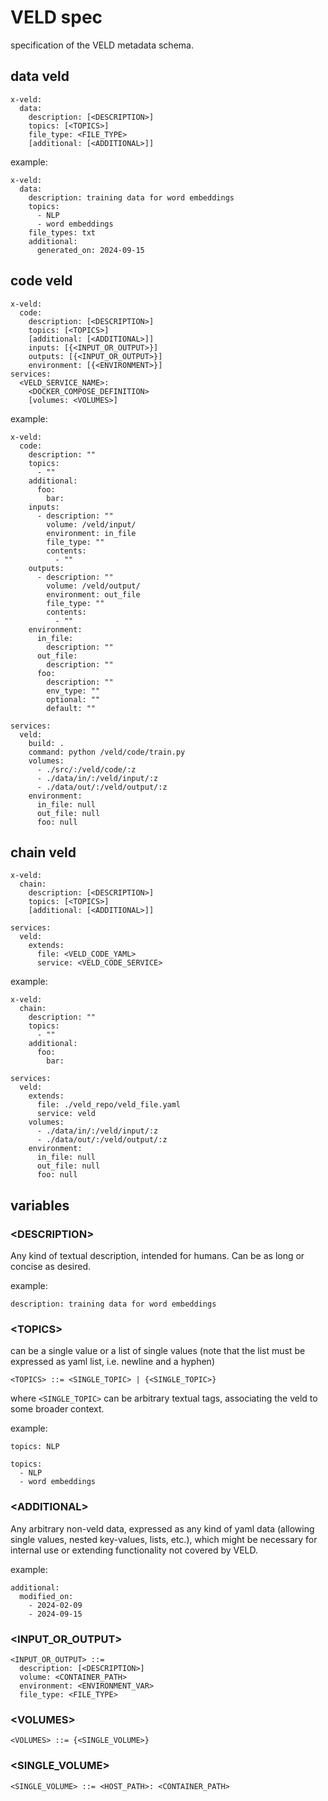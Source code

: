# VELD spec

specification of the VELD metadata schema.

## data veld

```
x-veld:
  data:
    description: [<DESCRIPTION>]
    topics: [<TOPICS>] 
    file_type: <FILE_TYPE>
    [additional: [<ADDITIONAL>]]
```

example:
```
x-veld:
  data:
    description: training data for word embeddings
    topics:
      - NLP
      - word embeddings
    file_types: txt
    additional:
      generated_on: 2024-09-15
```
## code veld
```
x-veld:
  code:
    description: [<DESCRIPTION>]
    topics: [<TOPICS>] 
    [additional: [<ADDITIONAL>]]
    inputs: [{<INPUT_OR_OUTPUT>}]
    outputs: [{<INPUT_OR_OUTPUT>}]
    environment: [{<ENVIRONMENT>}]
services:
  <VELD_SERVICE_NAME>:
    <DOCKER_COMPOSE_DEFINITION>
    [volumes: <VOLUMES>]
```
example:
```
x-veld:
  code:
    description: ""
    topics:
      - ""
    additional:
      foo:
        bar:
    inputs:
      - description: ""
        volume: /veld/input/
        environment: in_file
        file_type: ""
        contents:
          - ""
    outputs:
      - description: ""
        volume: /veld/output/
        environment: out_file
        file_type: ""
        contents:
          - ""
    environment:
      in_file:
        description: ""
      out_file:
        description: ""
      foo:
        description: ""
        env_type: ""
        optional: ""
        default: ""

services:
  veld:
    build: .
    command: python /veld/code/train.py
    volumes:
      - ./src/:/veld/code/:z
      - ./data/in/:/veld/input/:z
      - ./data/out/:/veld/output/:z
    environment:
      in_file: null
      out_file: null
      foo: null
```

## chain veld
```
x-veld:
  chain:
    description: [<DESCRIPTION>]
    topics: [<TOPICS>] 
    [additional: [<ADDITIONAL>]]

services:
  veld:
    extends:
      file: <VELD_CODE_YAML>
      service: <VELD_CODE_SERVICE>
```
example:
```
x-veld:
  chain:
    description: ""
    topics:
      - ""
    additional:
      foo:
        bar:

services:
  veld:
    extends:
      file: ./veld_repo/veld_file.yaml
      service: veld
    volumes:
      - ./data/in/:/veld/input/:z
      - ./data/out/:/veld/output/:z
    environment:
      in_file: null
      out_file: null
      foo: null
```

## variables

### \<DESCRIPTION>

Any kind of textual description, intended for humans. Can be as long or concise as desired.

example:
```
description: training data for word embeddings
```

### \<TOPICS>

can be a single value or a list of single values (note that the list must be expressed as yaml 
list, i.e. newline and a hyphen)
```
<TOPICS> ::= <SINGLE_TOPIC> | {<SINGLE_TOPIC>}
```
where `<SINGLE_TOPIC>` can be arbitrary textual tags, associating the veld to some broader 
context.  

example:
```
topics: NLP
```
```
topics: 
  - NLP
  - word embeddings
```

### \<ADDITIONAL>

Any arbitrary non-veld data, expressed as any kind of yaml data (allowing single values, nested 
key-values, lists, etc.), which might be necessary for internal use or extending functionality not covered by VELD.

example:
```
additional:
  modified_on:
    - 2024-02-09
    - 2024-09-15
```


### \<INPUT_OR_OUTPUT>

```
<INPUT_OR_OUTPUT> ::=
  description: [<DESCRIPTION>]
  volume: <CONTAINER_PATH>
  environment: <ENVIRONMENT_VAR>
  file_type: <FILE_TYPE>
```


### \<VOLUMES>

```
<VOLUMES> ::= {<SINGLE_VOLUME>}
```

### \<SINGLE_VOLUME>
```
<SINGLE_VOLUME> ::= <HOST_PATH>: <CONTAINER_PATH>
```
